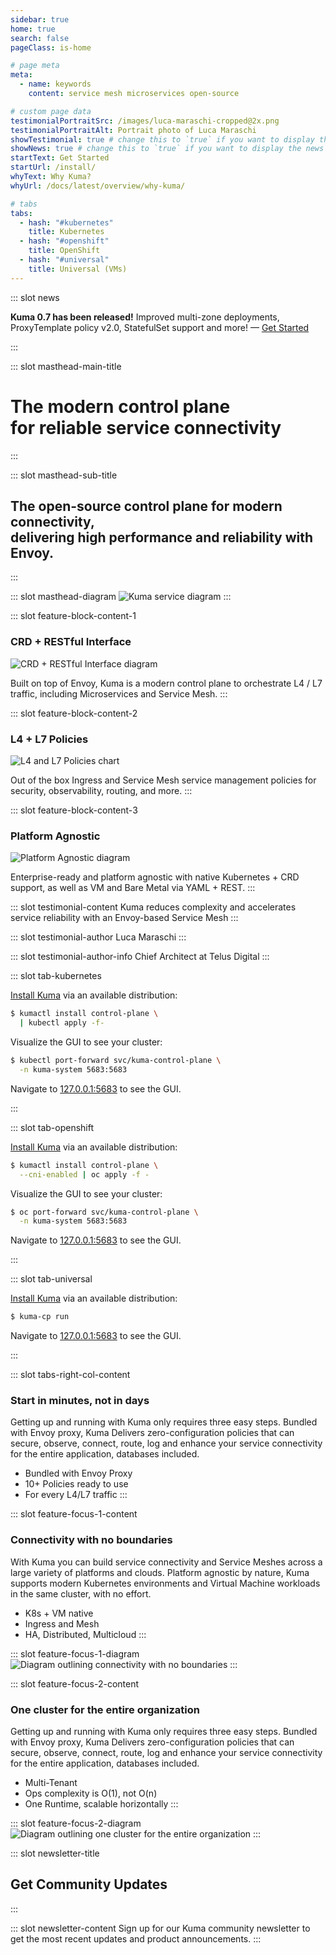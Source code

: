 ```yaml
---
sidebar: true
home: true
search: false
pageClass: is-home

# page meta
meta:
  - name: keywords
    content: service mesh microservices open-source

# custom page data
testimonialPortraitSrc: /images/luca-maraschi-cropped@2x.png
testimonialPortraitAlt: Portrait photo of Luca Maraschi
showTestimonial: true # change this to `true` if you want to display the testimonial
showNews: true # change this to `true` if you want to display the news bar
startText: Get Started
startUrl: /install/
whyText: Why Kuma?
whyUrl: /docs/latest/overview/why-kuma/

# tabs
tabs:
  - hash: "#kubernetes"
    title: Kubernetes
  - hash: "#openshift"
    title: OpenShift
  - hash: "#universal"
    title: Universal (VMs)
---
```


::: slot news

**Kuma 0.7 has been released!** Improved multi-zone deployments, ProxyTemplate policy v2.0, StatefulSet support and more! &mdash; [Get Started](/install/)

:::

<!-- page masthead -->

::: slot masthead-main-title

# The modern control plane<br> for reliable service connectivity

:::

::: slot masthead-sub-title

## The open-source control plane for modern connectivity, <br>delivering high performance and reliability with Envoy.

:::

::: slot masthead-diagram
![Kuma service diagram](/images/diagrams/main-diagram@2x.png)
:::

<!-- feature blocks -->

::: slot feature-block-content-1

### CRD + RESTful Interface

![CRD + RESTful Interface diagram](/images/diagrams/v2/diagram-crd-rest@2x.png)

Built on top of Envoy, Kuma is a modern control plane to orchestrate L4 / L7 traffic, including Microservices and Service Mesh.
:::

::: slot feature-block-content-2

### L4 + L7 Policies

![L4 and L7 Policies chart](/images/diagrams/v2/diagram-l4-l7-policies@2x.png)

Out of the box Ingress and Service Mesh service management policies for security, observability, routing, and more.
:::

::: slot feature-block-content-3

### Platform Agnostic

![Platform Agnostic diagram](/images/diagrams/v2/diagram-platform-agnostic@2x.png)

Enterprise-ready and platform agnostic with native Kubernetes + CRD support, as well as VM and Bare Metal via YAML + REST.
:::

<!-- testimonial -->

::: slot testimonial-content
Kuma reduces complexity and accelerates service reliability with an Envoy-based Service Mesh
:::

::: slot testimonial-author
Luca Maraschi
:::

::: slot testimonial-author-info
Chief Architect at Telus Digital
:::

<!-- tabs -->

::: slot tab-kubernetes

[Install Kuma](/install/) via an available distribution:

``` sh
$ kumactl install control-plane \
  | kubectl apply -f-
```

Visualize the GUI to see your cluster:

``` sh
$ kubectl port-forward svc/kuma-control-plane \
  -n kuma-system 5683:5683
```

Navigate to [127.0.0.1:5683](http://127.0.0.1:5683) to see the GUI.

:::

::: slot tab-openshift

[Install Kuma](/install/) via an available distribution:

``` sh
$ kumactl install control-plane \
  --cni-enabled | oc apply -f -
```

Visualize the GUI to see your cluster:

``` sh
$ oc port-forward svc/kuma-control-plane \
  -n kuma-system 5683:5683
```

Navigate to [127.0.0.1:5683](http://127.0.0.1:5683) to see the GUI.

:::

::: slot tab-universal

[Install Kuma](/install/) via an available distribution:

```sh
$ kuma-cp run
```

Navigate to [127.0.0.1:5683](http://127.0.0.1:5683) to see the GUI.

:::

::: slot tabs-right-col-content

### Start in minutes, not in days

Getting up and running with Kuma only requires three easy steps. Bundled with Envoy proxy, Kuma Delivers zero-configuration policies that can secure, observe, connect, route, log and enhance your service connectivity for the entire application, databases included.

- Bundled with Envoy Proxy
- 10+ Policies ready to use
- For every L4/L7 traffic
:::

<!-- content blocks -->

::: slot feature-focus-1-content

### Connectivity with no boundaries

With Kuma you can build service connectivity and Service Meshes across a large variety of platforms  and clouds. Platform agnostic by nature, Kuma supports modern Kubernetes environments and Virtual Machine workloads in the same cluster, with no effort. 

- K8s + VM native
- Ingress and Mesh
- HA, Distributed, Multicloud
:::

::: slot feature-focus-1-diagram
![Diagram outlining connectivity with no boundaries](/images/diagrams/v2/diagram-connectivity@2x.png)
:::

::: slot feature-focus-2-content

### One cluster for the entire organization

Getting up and running with Kuma only requires three easy steps. Bundled with Envoy proxy, Kuma Delivers zero-configuration policies that can secure, observe, connect, route, log and enhance your service connectivity for the entire application, databases included.

- Multi-Tenant
- Ops complexity is O(1), not O(n)
- One Runtime, scalable horizontally
:::

::: slot feature-focus-2-diagram
![Diagram outlining one cluster for the entire organization](/images/diagrams/v2/diagram-org-cluster@2x.png)
:::

<!-- newsletter -->

::: slot newsletter-title

## Get Community Updates

:::

::: slot newsletter-content
Sign up for our Kuma community newsletter to get the most recent updates and product announcements.
:::
